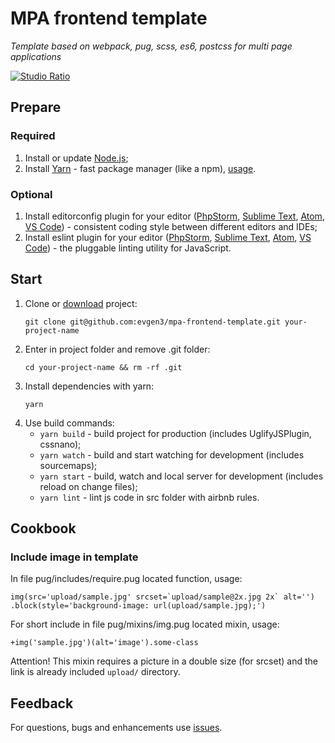 # MPA frontend template
_Template based on webpack, pug, scss, es6, postcss for multi page applications_

[![Studio Ratio](https://pbs.twimg.com/profile_images/565814251671912449/n1WpCfuw.png)](https://studioratio.ru/)

## Prepare
### Required
1. Install or update [Node.js](https://nodejs.org/en/);
1. Install [Yarn](https://yarnpkg.com/lang/en/) - fast package manager (like a npm), [usage](https://yarnpkg.com/en/docs/usage).

### Optional
1. Install editorconfig plugin for your editor ([PhpStorm](https://plugins.jetbrains.com/plugin/7294-editorconfig), [Sublime Text](https://packagecontrol.io/packages/EditorConfig), [Atom](https://atom.io/packages/linter-eslint), [VS Code](https://marketplace.visualstudio.com/items?itemName=EditorConfig.EditorConfig)) - consistent coding style between different editors and IDEs;
1. Install eslint plugin for your editor ([PhpStorm](https://www.jetbrains.com/help/phpstorm/eslint.html), [Sublime Text](https://packagecontrol.io/packages/ESLint), [Atom](https://atom.io/packages/editorconfig), [VS Code](https://marketplace.visualstudio.com/items?itemName=dbaeumer.vscode-eslint)) - the pluggable linting utility for JavaScript.

## Start
1. Clone or [download](https://github.com/evgen3/mpa-frontend-template/archive/master.zip) project:
    ```console
    git clone git@github.com:evgen3/mpa-frontend-template.git your-project-name
    ```
1. Enter in project folder and remove .git folder:
    ```console
    cd your-project-name && rm -rf .git
    ```
1. Install dependencies with yarn:
    ```console
    yarn
    ```
1. Use build commands:
    * `yarn build` - build project for production (includes UglifyJSPlugin, cssnano);
    * `yarn watch` - build and start watching for development (includes sourcemaps);
    * `yarn start` - build, watch and local server for development (includes reload on change files);
    * `yarn lint` - lint js code in src folder with airbnb rules.

## Cookbook

### Include image in template

In file pug/includes/require.pug located function, usage:

```pug
img(src='upload/sample.jpg' srcset=`upload/sample@2x.jpg 2x` alt='')
.block(style='background-image: url(upload/sample.jpg);')
```

For short include in file pug/mixins/img.pug located mixin, usage:
```pug
+img('sample.jpg')(alt='image').some-class
```

Attention! This mixin requires a picture in a double size (for srcset) and the link is already included `upload/` directory.

## Feedback
For questions, bugs and enhancements use [issues](https://github.com/evgen3/mpa-frontend-template/issues).
